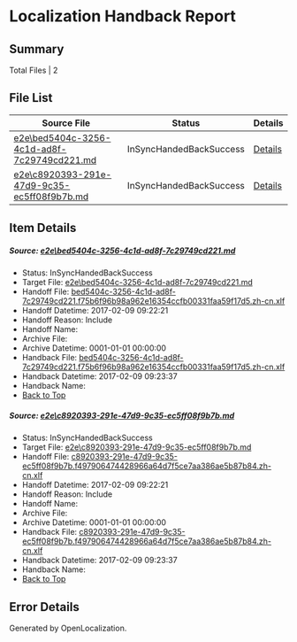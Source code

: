 # <a name='report-top'></a> Localization Handback Report

## Summary
 Total Files | 2

## File List
 Source File | Status | Details 
 ----------- | ------ | ------- 
 [e2e\bed5404c-3256-4c1d-ad8f-7c29749cd221.md](https://github.com/OpenLocalizationTestOrg/ol-test0/blob/1886a261623864a2f46c2d572e5e75731c990d88/e2e/bed5404c-3256-4c1d-ad8f-7c29749cd221.md) | InSyncHandedBackSuccess | [Details](#35444854319cc2c3e930174b21bb0d0421bb93ef1)
 [e2e\c8920393-291e-47d9-9c35-ec5ff08f9b7b.md](https://github.com/OpenLocalizationTestOrg/ol-test0/blob/1886a261623864a2f46c2d572e5e75731c990d88/e2e/c8920393-291e-47d9-9c35-ec5ff08f9b7b.md) | InSyncHandedBackSuccess | [Details](#e83671b39aa04aaa7df01deedf4ad7fa2dec54a72)

## Item Details
##### <a name='35444854319cc2c3e930174b21bb0d0421bb93ef1'></a> Source: [e2e\bed5404c-3256-4c1d-ad8f-7c29749cd221.md](https://github.com/OpenLocalizationTestOrg/ol-test0/blob/1886a261623864a2f46c2d572e5e75731c990d88/e2e/bed5404c-3256-4c1d-ad8f-7c29749cd221.md)
* Status: InSyncHandedBackSuccess
* Target File: [e2e\bed5404c-3256-4c1d-ad8f-7c29749cd221.md](https://github.com/OpenLocalizationTestOrg/ol-test0-zhcn/blob/1d03fb0152dc87cf65eab3ca9ca0b6cf83b7b535/e2e/bed5404c-3256-4c1d-ad8f-7c29749cd221.md)
* Handoff File: [bed5404c-3256-4c1d-ad8f-7c29749cd221.f75b6f96b98a962e16354ccfb00331faa59f17d5.zh-cn.xlf](https://github.com/OpenLocalizationTestOrg/ol-test0-handoff/blob/99c444f4c28869b5db84acc1cd7aac67276cc7e3/ol-handoff/OpenLocalizationTestOrg/ol-test0-zhcn/shujia/ht/bed5404c-3256-4c1d-ad8f-7c29749cd221.f75b6f96b98a962e16354ccfb00331faa59f17d5.zh-cn.xlf)
* Handoff Datetime: 2017-02-09 09:22:21
* Handoff Reason: Include
* Handoff Name: 
* Archive File: 
* Archive Datetime: 0001-01-01 00:00:00
* Handback File: [bed5404c-3256-4c1d-ad8f-7c29749cd221.f75b6f96b98a962e16354ccfb00331faa59f17d5.zh-cn.xlf](https://github.com/OpenLocalizationTestOrg/ol-test0-handback/blob/96beea55bc33fca7ecb51db5d15f1fbde104fffa/ol-handback/OpenLocalizationTestOrg/ol-test0-zhcn/shujia/ht/bed5404c-3256-4c1d-ad8f-7c29749cd221.f75b6f96b98a962e16354ccfb00331faa59f17d5.zh-cn.xlf)
* Handback Datetime: 2017-02-09 09:23:37
* Handback Name: 
* [Back to Top](#report-top)

##### <a name='e83671b39aa04aaa7df01deedf4ad7fa2dec54a72'></a> Source: [e2e\c8920393-291e-47d9-9c35-ec5ff08f9b7b.md](https://github.com/OpenLocalizationTestOrg/ol-test0/blob/1886a261623864a2f46c2d572e5e75731c990d88/e2e/c8920393-291e-47d9-9c35-ec5ff08f9b7b.md)
* Status: InSyncHandedBackSuccess
* Target File: [e2e\c8920393-291e-47d9-9c35-ec5ff08f9b7b.md](https://github.com/OpenLocalizationTestOrg/ol-test0-zhcn/blob/1d03fb0152dc87cf65eab3ca9ca0b6cf83b7b535/e2e/c8920393-291e-47d9-9c35-ec5ff08f9b7b.md)
* Handoff File: [c8920393-291e-47d9-9c35-ec5ff08f9b7b.f497906474428966a64d7f5ce7aa386ae5b87b84.zh-cn.xlf](https://github.com/OpenLocalizationTestOrg/ol-test0-handoff/blob/99c444f4c28869b5db84acc1cd7aac67276cc7e3/ol-handoff/OpenLocalizationTestOrg/ol-test0-zhcn/shujia/ht/c8920393-291e-47d9-9c35-ec5ff08f9b7b.f497906474428966a64d7f5ce7aa386ae5b87b84.zh-cn.xlf)
* Handoff Datetime: 2017-02-09 09:22:21
* Handoff Reason: Include
* Handoff Name: 
* Archive File: 
* Archive Datetime: 0001-01-01 00:00:00
* Handback File: [c8920393-291e-47d9-9c35-ec5ff08f9b7b.f497906474428966a64d7f5ce7aa386ae5b87b84.zh-cn.xlf](https://github.com/OpenLocalizationTestOrg/ol-test0-handback/blob/96beea55bc33fca7ecb51db5d15f1fbde104fffa/ol-handback/OpenLocalizationTestOrg/ol-test0-zhcn/shujia/ht/c8920393-291e-47d9-9c35-ec5ff08f9b7b.f497906474428966a64d7f5ce7aa386ae5b87b84.zh-cn.xlf)
* Handback Datetime: 2017-02-09 09:23:37
* Handback Name: 
* [Back to Top](#report-top)


## Error Details

Generated by OpenLocalization.
